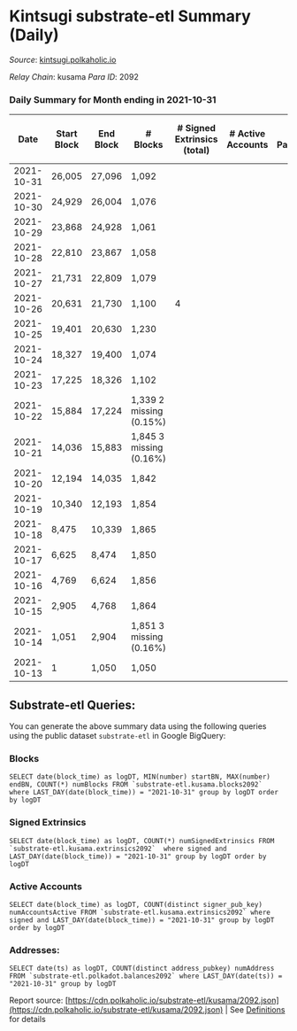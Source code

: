 # Kintsugi substrate-etl Summary (Daily)

_Source_: [kintsugi.polkaholic.io](https://kintsugi.polkaholic.io)

*Relay Chain*: kusama
*Para ID*: 2092



### Daily Summary for Month ending in 2021-10-31


| Date | Start Block | End Block | # Blocks | # Signed Extrinsics (total) | # Active Accounts | # Passive | # New | # Addresses with Balances | # Events | # Transfers | # XCM Transfers In | # XCM Transfers Out |
| ---- | ----------- | --------- | -------- | --------------------------- | ----------------- | --------- | ----- | ------------------------- | -------- | ----------- | ------------------ | ------------------- |
| 2021-10-31 | 26,005 | 27,096 | 1,092  |  |  |  |  | 2 | 2,184 |   |   |   |
| 2021-10-30 | 24,929 | 26,004 | 1,076  |  |  |  |  | 2 | 2,152 |   |   |   |
| 2021-10-29 | 23,868 | 24,928 | 1,061  |  |  |  |  | 2 | 2,122 |   |   |   |
| 2021-10-28 | 22,810 | 23,867 | 1,058  |  |  |  |  | 2 | 2,116 |   |   |   |
| 2021-10-27 | 21,731 | 22,809 | 1,079  |  |  |  |  | 2 | 2,158 |   |   |   |
| 2021-10-26 | 20,631 | 21,730 | 1,100  | 4 |  |  |  | 2 | 2,208 |   |   |   |
| 2021-10-25 | 19,401 | 20,630 | 1,230  |  |  |  |  | 2 | 2,460 |   |   |   |
| 2021-10-24 | 18,327 | 19,400 | 1,074  |  |  |  |  | 2 | 2,148 |   |   |   |
| 2021-10-23 | 17,225 | 18,326 | 1,102  |  |  |  |  | 2 | 2,204 |   |   |   |
| 2021-10-22 | 15,884 | 17,224 | 1,339 2 missing (0.15%) |  |  |  |  | 2 | 2,679 |   |   |   |
| 2021-10-21 | 14,036 | 15,883 | 1,845 3 missing (0.16%) |  |  |  |  | 2 | 3,690 |   |   |   |
| 2021-10-20 | 12,194 | 14,035 | 1,842  |  |  |  |  | 2 | 3,684 |   |   |   |
| 2021-10-19 | 10,340 | 12,193 | 1,854  |  |  |  |  | 2 | 3,708 |   |   |   |
| 2021-10-18 | 8,475 | 10,339 | 1,865  |  |  |  |  | 2 | 3,730 |   |   |   |
| 2021-10-17 | 6,625 | 8,474 | 1,850  |  |  |  |  | 2 | 3,700 |   |   |   |
| 2021-10-16 | 4,769 | 6,624 | 1,856  |  |  |  |  | 2 | 3,712 |   |   |   |
| 2021-10-15 | 2,905 | 4,768 | 1,864  |  |  |  |  | 2 | 3,728 |   |   |   |
| 2021-10-14 | 1,051 | 2,904 | 1,851 3 missing (0.16%) |  |  |  |  | 2 | 3,703 |   |   |   |
| 2021-10-13 | 1 | 1,050 | 1,050  |  |  |  |  |  | 2,100 |   |   |   |

## Substrate-etl Queries:
You can generate the above summary data using the following queries using the public dataset `substrate-etl` in Google BigQuery:


### Blocks
```
SELECT date(block_time) as logDT, MIN(number) startBN, MAX(number) endBN, COUNT(*) numBlocks FROM `substrate-etl.kusama.blocks2092`  where LAST_DAY(date(block_time)) = "2021-10-31" group by logDT order by logDT
```


### Signed Extrinsics
```
SELECT date(block_time) as logDT, COUNT(*) numSignedExtrinsics FROM `substrate-etl.kusama.extrinsics2092`  where signed and LAST_DAY(date(block_time)) = "2021-10-31" group by logDT order by logDT
```


### Active Accounts
```
SELECT date(block_time) as logDT, COUNT(distinct signer_pub_key) numAccountsActive FROM `substrate-etl.kusama.extrinsics2092` where signed and LAST_DAY(date(block_time)) = "2021-10-31" group by logDT order by logDT
```


### Addresses:
```
SELECT date(ts) as logDT, COUNT(distinct address_pubkey) numAddress FROM `substrate-etl.polkadot.balances2092` where LAST_DAY(date(ts)) = "2021-10-31" group by logDT
```



Report source: [https://cdn.polkaholic.io/substrate-etl/kusama/2092.json](https://cdn.polkaholic.io/substrate-etl/kusama/2092.json) | See [Definitions](/DEFINITIONS.md) for details
